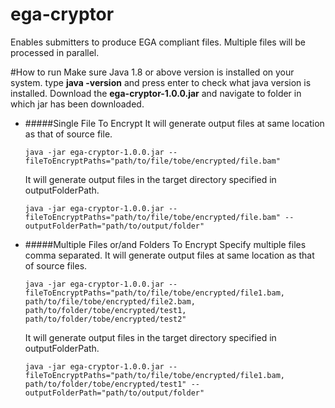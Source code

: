 # ega-cryptor
Enables submitters to produce EGA compliant files. Multiple files will be processed in parallel.

#How to run
Make sure Java 1.8 or above version is installed on your system. type **java -version** and press enter to
check what java version is installed. Download the **ega-cryptor-1.0.0.jar** and navigate to folder in which jar has been downloaded.

- #####Single File To Encrypt
  It will generate output files at same location as that of source file.
  ```
  java -jar ega-cryptor-1.0.0.jar --fileToEncryptPaths="path/to/file/tobe/encrypted/file.bam"
  ```
  It will generate output files in the target directory specified in outputFolderPath.
  ```
  java -jar ega-cryptor-1.0.0.jar --fileToEncryptPaths="path/to/file/tobe/encrypted/file.bam" --outputFolderPath="path/to/output/folder"
  ```
- #####Multiple Files or/and Folders To Encrypt
  Specify multiple files comma separated. It will generate output files at same location as that of source files.
  ```
  java -jar ega-cryptor-1.0.0.jar --fileToEncryptPaths="path/to/file/tobe/encrypted/file1.bam, path/to/file/tobe/encrypted/file2.bam, path/to/folder/tobe/encrypted/test1, path/to/folder/tobe/encrypted/test2"
  ```
  It will generate output files in the target directory specified in outputFolderPath.
  ```
  java -jar ega-cryptor-1.0.0.jar --fileToEncryptPaths="path/to/file/tobe/encrypted/file1.bam, path/to/folder/tobe/encrypted/test1" --outputFolderPath="path/to/output/folder"
  ```
